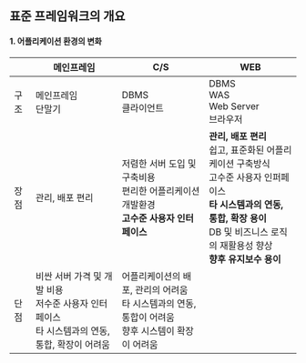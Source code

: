 ## 표준 프레임워크의 개요
#### 1. 어플리케이션 환경의 변화
||메인프레임|C/S |WEB|
|---|---|---|---|
|구조|메인프레임<br>단말기|DBMS<br>클라이언트|DBMS<br>WAS<br>Web Server<br>브라우저|
|장점|관리, 배포 편리|저렴한 서버 도입 및 구축비용<br>편리한 어플리케이션 개발환경<br>**고수준 사용자 인터페이스**|**관리, 배포 편리**<br>쉽고, 표준화된 어플리케이션 구축방식<br>고수준 사용자 인퍼페이스<br>**타 시스템과의 연동, 통합, 확장 용이**<br>DB 및 비즈니스 로직의 재활용성 향상<br>**향후 유지보수 용이**|
|단점|비싼 서버 가격 및 개발 비용<br>저수준 사용자 인터페이스<br>타 시스템과의 연동, 통합, 확장이 어려움|어플리케이션의 배포, 관리의 어려움<br>타 시스템과의 연동, 통합이 어려움<br>향후 시스템이 확장이 어려움|
